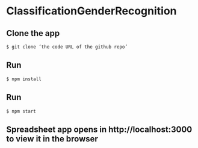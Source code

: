 # ClassificationGenderRecognition
## Clone the app
```
$ git clone ‘the code URL of the github repo’
```
## Run
```
$ npm install
```
## Run
```
$ npm start
```
## Spreadsheet app opens in http://localhost:3000 to view it in the browser

